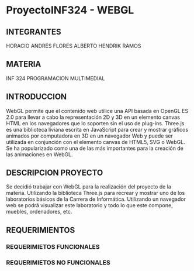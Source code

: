# ProyectoINF324 - WEBGL
## INTEGRANTES
HORACIO ANDRES FLORES ALBERTO
HENDRIK RAMOS

## MATERIA
INF 324 PROGRAMACION MULTIMEDIAL

## INTRODUCCION
WebGL permite que el contenido web utilice una API basada en OpenGL ES 2.0 para llevar a cabo la representación 2D y 3D en un elemento canvas HTML en los navegadores que lo soporten sin el uso de plug-ins. 
Three.js es una biblioteca liviana escrita en JavaScript para crear y mostrar gráficos animados por computadora en 3D en un navegador Web y puede ser utilizada en conjunción con el elemento canvas de HTML5, SVG o WebGL. Se ha popularizado como una de las más importantes para la creación de las animaciones en WebGL.

## DESCRIPCION PROYECTO
Se decidió trabajar con WebGL para la realización del proyecto de la materia. Utilizando la biblioteca Three.js para recrear y mostrar uno de los laboratorios básicos de la Carrera de Informática. Utilizando un navegador web se podrá visualizar este laboratorio y todo lo que este compone, muebles, ordenadores, etc.	

## REQUERIMIENTOS
### REQUERIMIETOS FUNCIONALES
### REQUERIMIETOS NO FUNCIONALES
